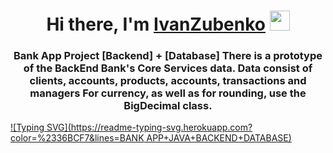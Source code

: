 <h1 align="center">Hi there, I'm <a href="" target="_blank">IvanZubenko</a> 
<img src="https://github.com/blackcater/blackcater/raw/main/images/Hi.gif" height="32"/></h1>
<h3 align="center">Bank App Project [Backend] + [Database]
There is a prototype of the BackEnd Bank's Core Services data.
Data consist of clients, accounts, products, accounts, transactions and managers For currency, as well as for rounding, use the BigDecimal class.
</h3>

[![Typing SVG](https://readme-typing-svg.herokuapp.com?color=%2336BCF7&lines=BANK APP+JAVA+BACKEND+DATABASE)](https://git.io/typing-svg)
